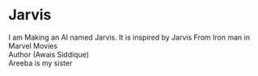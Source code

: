 # Jarvis
I am Making an AI named Jarvis. It is inspired by Jarvis From Iron man in Marvel Movies
<br>
Author (Awais Siddique)
<br>
Areeba is my sister
